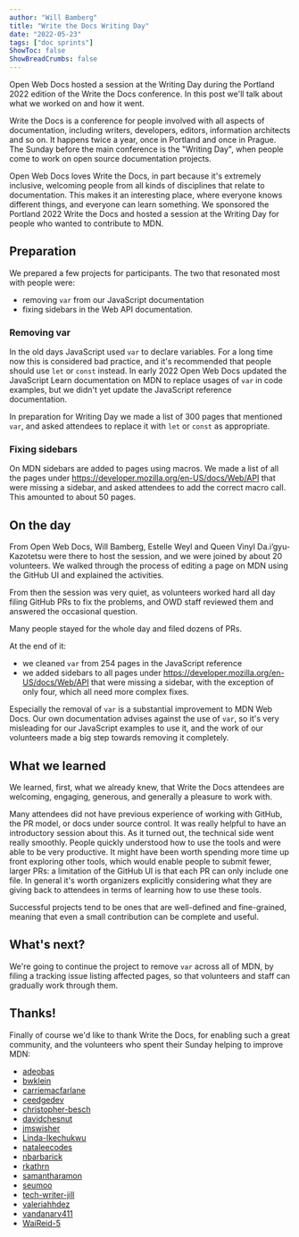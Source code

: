 ```yaml
---
author: "Will Bamberg"
title: "Write the Docs Writing Day"
date: "2022-05-23"
tags: ["doc sprints"]
ShowToc: false
ShowBreadCrumbs: false
---
```


Open Web Docs hosted a session at the Writing Day during the Portland 2022 edition of the Write the Docs conference. In this post we'll talk about what we worked on and how it went.

Write the Docs is a conference for people involved with all aspects of documentation, including writers, developers, editors, information architects and so on. It happens twice a year, once in Portland and once in Prague. The Sunday before the main conference is the "Writing Day", when people come to work on open source documentation projects.

Open Web Docs loves Write the Docs, in part because it's extremely inclusive, welcoming people from all kinds of disciplines that relate to documentation. This makes it an interesting place, where everyone knows different things, and everyone can learn something. We sponsored the Portland 2022 Write the Docs and hosted a session at the Writing Day for people who wanted to contribute to MDN.

## Preparation

We prepared a few projects for participants. The two that resonated most with people were:

- removing `var` from our JavaScript documentation
- fixing sidebars in the Web API documentation.

### Removing var

In the old days JavaScript used `var` to declare variables. For a long time now this is considered bad practice, and it's recommended that people should use `let` or `const` instead. In early 2022 Open Web Docs updated the JavaScript Learn documentation on MDN to replace usages of `var` in code examples, but we didn't yet update the JavaScript reference documentation.

In preparation for Writing Day we made a list of 300 pages that mentioned `var`, and asked attendees to replace it with `let` or `const` as appropriate.

### Fixing sidebars

On MDN sidebars are added to pages using macros. We made a list of all the pages under https://developer.mozilla.org/en-US/docs/Web/API that were missing a sidebar, and asked attendees to add the correct macro call. This amounted to about 50 pages.

## On the day

From Open Web Docs, Will Bamberg, Estelle Weyl and Queen Vinyl Da.i’gyu-Kazotetsu were there to host the session, and we were joined by about 20 volunteers. We walked through the process of editing a page on MDN using the GitHub UI and explained the activities.

From then the session was very quiet, as volunteers worked hard all day filing GitHub PRs to fix the problems, and OWD staff reviewed them and answered the occasional question.

Many people stayed for the whole day and filed dozens of PRs.

At the end of it:
- we cleaned `var` from 254 pages in the JavaScript reference
- we added sidebars to all pages under https://developer.mozilla.org/en-US/docs/Web/API that were missing a sidebar, with the exception of only four, which all need more complex fixes.

Especially the removal of `var` is a substantial improvement to MDN Web Docs. Our own documentation advises against the use of `var`, so it's very misleading for our JavaScript examples to use it, and the work of our volunteers made a big step towards removing it completely.

## What we learned

We learned, first, what we already knew, that Write the Docs attendees are welcoming, engaging, generous, and generally a pleasure to work with.

Many attendees did not have previous experience of working with GitHub, the PR model, or docs under source control. It was really helpful to have an introductory session about this. As it turned out, the technical side went really smoothly. People quickly understood how to use the tools and were able to be very productive. It might have been worth spending more time up front exploring other tools, which would enable people to submit fewer, larger PRs: a limitation of the GitHub UI is that each PR can only include one file. In general it's worth organizers explicitly considering what they are giving back to attendees in terms of learning how to use these tools.

Successful projects tend to be ones that are well-defined and fine-grained, meaning that even a small contribution can be complete and useful.

## What's next?

We're going to continue the project to remove `var` across all of MDN, by filing a tracking issue listing affected pages, so that volunteers and staff can gradually work through them.

## Thanks!

Finally of course we'd like to thank Write the Docs, for enabling such a great community, and the volunteers who spent their Sunday helping to improve MDN:

- [adeobas](https://github.com/adeobas)
- [bwklein](https://github.com/bwklein)
- [carriemacfarlane](https://github.com/carriemacfarlane)
- [ceedgedev](https://github.com/ceedgedev)
- [christopher-besch](https://github.com/christopher-besch)
- [davidchesnut](https://github.com/davidchesnut)
- [jmswisher](https://github.com/jmswisher)
- [Linda-Ikechukwu](https://github.com/Linda-Ikechukwu)
- [nataleecodes](https://github.com/nataleecodes)
- [nbarbarick](https://github.com/nbarbarick)
- [rkathrn](https://github.com/rkathrn)
- [samantharamon](https://github.com/samantharamon)
- [seumoo](https://github.com/seumoo)
- [tech-writer-jill](https://github.com/tech-writer-jill)
- [valeriahhdez](https://github.com/valeriahhdez)
- [vandanarv411](https://github.com/vandanarv411)
- [WaiReid-5](https://github.com/WaiReid-5)
